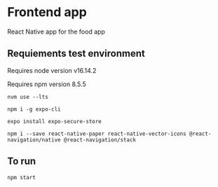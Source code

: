 # Frontend app

React Native app for the food app

## Requiements test environment

Requires node version v16.14.2

Requires npm version 8.5.5

`nvm use --lts`

`npm i -g expo-cli `

`expo install expo-secure-store`

`npm i --save react-native-paper react-native-vector-icons @react-navigation/native @react-navigation/stack`

## To run

`npm start`
